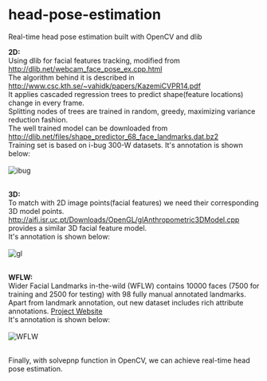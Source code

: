 # head-pose-estimation
Real-time head pose estimation built with OpenCV and dlib 

<b>2D:</b><br>Using dlib for facial features tracking, modified from http://dlib.net/webcam_face_pose_ex.cpp.html
<br>The algorithm behind it is described in http://www.csc.kth.se/~vahidk/papers/KazemiCVPR14.pdf
<br>It applies cascaded regression trees to predict shape(feature locations) change in every frame.
<br>Splitting nodes of trees are trained in random, greedy, maximizing variance reduction fashion.
<br>The well trained model can be downloaded from http://dlib.net/files/shape_predictor_68_face_landmarks.dat.bz2 
<br>Training set is based on i-bug 300-W datasets. It's annotation is shown below:<br><br>
![ibug](https://cloud.githubusercontent.com/assets/16308037/24229391/1910e9cc-0fb4-11e7-987b-0fecce2c829e.JPG)
<br><br>

<b>3D:</b><br>To match with 2D image points(facial features) we need their corresponding 3D model points. 
<br>http://aifi.isr.uc.pt/Downloads/OpenGL/glAnthropometric3DModel.cpp provides a similar 3D facial feature model.
<br>It's annotation is shown below:<br><br>
![gl](https://cloud.githubusercontent.com/assets/16308037/24229340/ea8bad94-0fb3-11e7-9e1d-0a2217588ba4.jpg)
<br><br>

<b>WFLW:</b><br>Wider Facial Landmarks in-the-wild (WFLW) contains 10000 faces (7500 for training and 2500 for testing) with 98 fully manual annotated landmarks. Apart from landmark annotation, out new dataset includes rich attribute annotations. [Project Website](https://wywu.github.io/projects/LAB/WFLW.html)
<br>It's annotation is shown below:
<br><br>
![WFLW](https://wywu.github.io/projects/LAB/support/WFLW_annotation.png)
<br><br>

Finally, with solvepnp function in OpenCV, we can achieve real-time head pose estimation.
<br><br>